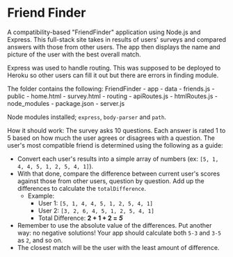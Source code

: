 # Friend Finder

A compatibility-based "FriendFinder" application using Node.js and Express. This full-stack site takes in results of users' surveys and compared answers with those from other users. The app then displays the name and picture of the user with the best overall match. 

Express was used to handle routing. This was supposed to be deployed to Heroku so other users can fill it out but there are errors in finding module.

The folder contains the following:
  FriendFinder
    - app
      - data
        - friends.js
      - public
        - home.html
        - survey.html
      - routing
        - apiRoutes.js
        - htmlRoutes.js
    - node_modules
    - package.json
    - server.js

Node modules installed; `express`, `body-parser` and `path`.

How it should work:
The survey asks 10 questions. Each answer is rated 1 to 5 based on how much the user agrees or disagrees with a question. The user's most compatible friend is determined using the following as a guide:

   * Convert each user's results into a simple array of numbers (ex: `[5, 1, 4, 4, 5, 1, 2, 5, 4, 1]`).
   * With that done, compare the difference between current user's scores against those from other users, question by question. Add up the differences to calculate the `totalDifference`.
     * Example: 
       * User 1: `[5, 1, 4, 4, 5, 1, 2, 5, 4, 1]`
       * User 2: `[3, 2, 6, 4, 5, 1, 2, 5, 4, 1]`
       * Total Difference: **2 + 1 + 2 =** **_5_**
   * Remember to use the absolute value of the differences. Put another way: no negative solutions! Your app should calculate both `5-3` and `3-5` as `2`, and so on. 
   * The closest match will be the user with the least amount of difference.

